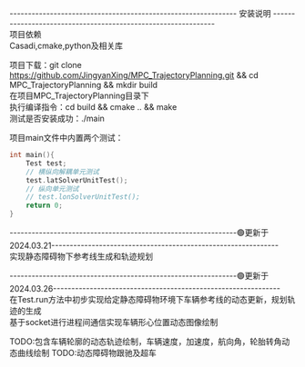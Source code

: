 --------------------------------------------------------------    安装说明    --------------------------------------------------------------<br>
项目依赖<br>
Casadi,cmake,python及相关库<br>

项目下载：git clone https://github.com/JingyanXing/MPC_TrajectoryPlanning.git && cd MPC_TrajectoryPlanning && mkdir build<br>
在项目MPC_TrajectoryPlanning目录下<br>
执行编译指令：cd build && cmake .. && make<br>
测试是否安装成功：./main<br>

项目main文件中内置两个测试：<br>
```c++
int main(){
    Test test;
    // 横纵向解耦单元测试
    test.latSolverUnitTest();
    // 纵向单元测试
    // test.lonSolverUnitTest();
    return 0;
}
```
--------------------------------------------------------------🟢更新于2024.03.21--------------------------------------------------------------<br>
实现静态障碍物下参考线生成和轨迹规划<br>

--------------------------------------------------------------🟢更新于2024.03.26--------------------------------------------------------------<br>
在Test.run方法中初步实现给定静态障碍物环境下车辆参考线的动态更新，规划轨迹的生成<br>
基于socket进行进程间通信实现车辆形心位置动态图像绘制<br>

TODO:包含车辆轮廓的动态轨迹绘制，车辆速度，加速度，航向角，轮胎转角动态曲线绘制
TODO:动态障碍物跟驰及超车<br>
